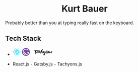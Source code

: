 <h1 align="center">
 Kurt Bauer
</h1>
Probably better than you at typing really fast on the keyboard.

## Tech Stack
* <img src="src/assets/logos/React.js_logo-512.png" height="25px" width="25px" /> <img src="src/assets/logos/gatsby-logo.png" height="25px" width="25px" /> <img src="src/assets/logos/tachyonsLogo.png" height="25px" width="75px" />

* React.js - Gatsby.js - Tachyons.js